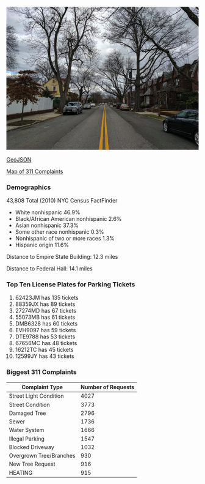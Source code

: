 ![Picture of Bayside](https://raw.githubusercontent.com/jamesw8/Bayside/master/baysidepic.png)

[GeoJSON](https://github.com/jamesw8/GeoJSON_CCNY/blob/master/bayside.geojson)

[Map of 311 Complaints](https://jamesw8.github.io/Bayside/bayside.html)

### Demographics

43,808 Total (2010) NYC Census FactFinder 
* White nonhispanic 46.9%
* Black/African American nonhispanic 2.6% 
* Asian nonhispanic 37.3%
* Some other race nonhispanic 0.3% 
* Nonhispanic of two or more races 1.3% 
* Hispanic origin 11.6%

Distance to Empire State Building: 12.3 miles 

Distance to Federal Hall: 14.1 miles

### Top Ten License Plates for Parking Tickets

1.	62423JM has 135 tickets
2.	88359JX has 89 tickets
3.	27274MD has 67 tickets
4.	55073MB has 61 tickets
5.	DMB6328 has 60 tickets
6.	EVH9097 has 59 tickets
7.	DTE9788 has 53 tickets
8.	67656MC has 48 tickets
9.	16212TC has 45 tickets
10.	12599JY has 43 tickets

### Biggest 311 Complaints

Complaint Type | Number of Requests
---------------|-------------------
Street Light Condition | 4027
Street Condition | 3773
Damaged Tree | 2796
Sewer | 1736
Water System | 1666
Illegal Parking | 1547
Blocked Driveway | 1032
Overgrown Tree/Branches | 930
New Tree Request | 916
HEATING | 915
